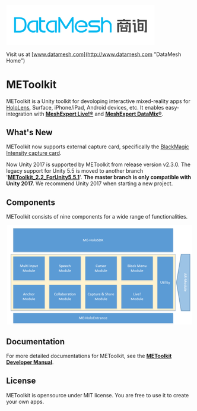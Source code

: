 
<img src="https://github.com/DataMesh-OpenSource/MeshExpert-Live/blob/master/resources/datamesh.png" width="400">

   Visit us at [www.datamesh.com](http://www.datamesh.com "DataMesh Home")
                    
# METoolkit

METoolkit is a Unity toolkit for devoloping interactive mixed-reality apps for [HoloLens](https://www.microsoft.com/en-us/hololens "HoloLens Home"), Surface, iPhone/iPad, Android devices, etc. It enables easy-integration with [**MeshExpert Live!&reg;**](https://www.datamesh.com/solution/meshexpert-live "MeshExpert Live!") and [**MeshExpert DataMix&reg;**](https://www.datamesh.com/solution/meshexpert-datamix "MeshExpert DataMix").

## What's New

METoolkit now supports external capture card, specifically the [BlackMagic Intensity capture card](https://www.blackmagicdesign.com/products/intensity).

Now Unity 2017 is supported by METoolkit from release version v2.3.0. The legacy support for Unity 5.5 is moved to another branch '**[METoolkit_2.2_ForUnity5.5.1](https://github.com/DataMesh-OpenSource/METoolkit/tree/METoolkit_2.2_ForUnity5.5.1)**'. **The master branch is only compatible with Unity 2017.** We recommend Unity 2017 when starting a new project.

## Components

METoolkit consists of nine components for a wide range of functionalities.

<p align="center">
<img src="https://github.com/DataMesh-OpenSource/MeshExpert-Live/blob/master/resources/METoolkit-Structure.png" width="500">
</p>

## Documentation

For more detailed documentations for METoolkit, see the [**METoolkit Developer Manual**](http://docs.datamesh.com/projects/me-live/en/latest/METoolkit-overview/).

## License

METoolkit is opensource under MIT license. You are free to use it to create your own apps.
